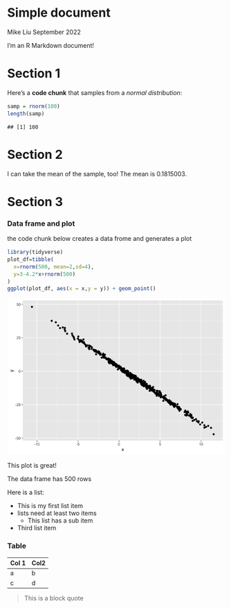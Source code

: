 Simple document
================
Mike Liu
September 2022

I’m an R Markdown document!

# Section 1

Here’s a **code chunk** that samples from a *normal distribution*:

``` r
samp = rnorm(100)
length(samp)
```

    ## [1] 100

# Section 2

I can take the mean of the sample, too! The mean is 0.1815003.

# Section 3

### Data frame and plot

the code chunk below creates a data frome and generates a plot

``` r
library(tidyverse)
plot_df=tibble(
  x=rnorm(500, mean=2,sd=4),
  y=3-4.2*x+rnorm(500)
)
ggplot(plot_df, aes(x = x,y = y)) + geom_point()
```

![](template_files/figure-gfm/plot%20example-1.png)<!-- -->

This plot is great!

The data frame has 500 rows

Here is a list:

- This is my first list item
- lists need at least two items
  - This list has a sub item
- Third list item

### Table

| Col 1 | Col2 |
|-------|------|
| a     | b    |
| c     | d    |

> This is a block quote
